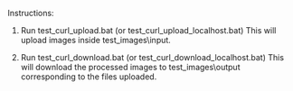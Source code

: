 Instructions:

1. Run test_curl_upload.bat (or test_curl_upload_localhost.bat)
   This will upload images inside test_images\input.

2. Run test_curl_download.bat (or test_curl_download_localhost.bat)
   This will download the processed images to test_images\output corresponding to the files uploaded.